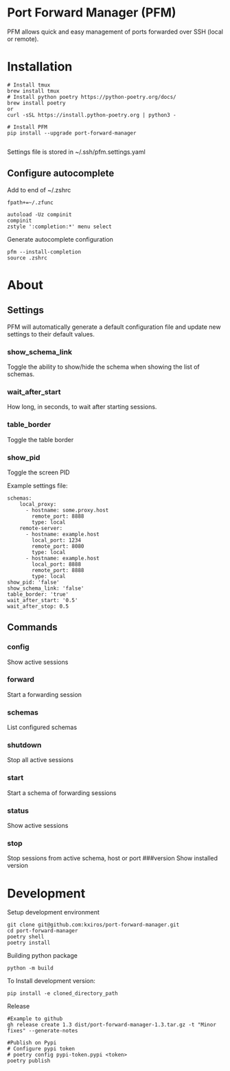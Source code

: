 # Port Forward Manager (PFM)
PFM allows quick and easy management of ports forwarded over SSH (local or remote).

# Installation

```
# Install tmux
brew install tmux
# Install python poetry https://python-poetry.org/docs/
brew install poetry
or
curl -sSL https://install.python-poetry.org | python3 -

# Install PFM
pip install --upgrade port-forward-manager


```

Settings file is stored in ~/.ssh/pfm.settings.yaml

## Configure autocomplete

Add to end of ~/.zshrc

```
fpath+=~/.zfunc

autoload -Uz compinit
compinit
zstyle ':completion:*' menu select

```

Generate autocomplete configuration

```
pfm --install-completion
source .zshrc
```
# About
## Settings
PFM will automatically generate a default configuration file and update new settings to their default values.


### show_schema_link
Toggle the ability to show/hide the schema when showing the list of schemas.
### wait_after_start 
How long, in seconds, to wait after starting sessions.
### table_border
Toggle the table border
### show_pid
Toggle the screen PID

Example settings file:
```
schemas:
    local_proxy:
      - hostname: some.proxy.host
        remote_port: 8888
        type: local
    remote-server:
      - hostname: example.host
        local_port: 1234
        remote_port: 8080
        type: local
      - hostname: example.host
        local_port: 8888
        remote_port: 8888
        type: local
show_pid: 'false'
show_schema_link: 'false'
table_border: 'true'
wait_after_start: '0.5'
wait_after_stop: 0.5
```

## Commands
### config
Show active sessions
### forward
Start a forwarding session
### schemas
List configured schemas
### shutdown
Stop all active sessions
### start
Start a schema of forwarding sessions
### status
Show active sessions
### stop
Stop sessions from active schema, host or port
###version
Show installed version

# Development
Setup development environment
```
git clone git@github.com:kxiros/port-forward-manager.git
cd port-forward-manager
poetry shell
poetry install
```

Building python package

```
python -m build
```


To Install development version:

```
pip install -e cloned_directory_path
```

Release
```
#Example to github
gh release create 1.3 dist/port-forward-manager-1.3.tar.gz -t "Minor fixes" --generate-notes

#Publish on Pypi
# Configure pypi token
# poetry config pypi-token.pypi <token>
poetry publish
```